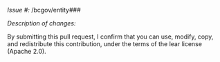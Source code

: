 *Issue #:* /bcgov/entity###

*Description of changes:*


By submitting this pull request, I confirm that you can use, modify, copy, and redistribute this contribution, under the terms of the lear license (Apache 2.0).
